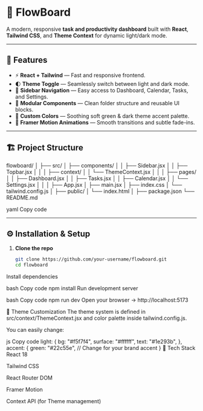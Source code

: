 # 🌿 FlowBoard

A modern, responsive **task and productivity dashboard** built with **React**, **Tailwind CSS**, and **Theme Context** for dynamic light/dark mode.

---

## 🚀 Features

- ⚡ **React + Tailwind** — Fast and responsive frontend.  
- 🌓 **Theme Toggle** — Seamlessly switch between light and dark mode.  
- 🧭 **Sidebar Navigation** — Easy access to Dashboard, Calendar, Tasks, and Settings.  
- 🧩 **Modular Components** — Clean folder structure and reusable UI blocks.  
- 🎨 **Custom Colors** — Soothing soft green & dark theme accent palette.  
- 💨 **Framer Motion Animations** — Smooth transitions and subtle fade-ins.

---

## 🏗️ Project Structure

flowboard/
│
├── src/
│ ├── components/
│ │ ├── Sidebar.jsx
│ │ ├── Topbar.jsx
│ │
│ ├── context/
│ │ └── ThemeContext.jsx
│ │
│ ├── pages/
│ │ ├── Dashboard.jsx
│ │ ├── Tasks.jsx
│ │ ├── Calendar.jsx
│ │ └── Settings.jsx
│ │
│ ├── App.jsx
│ ├── main.jsx
│ ├── index.css
│ └── tailwind.config.js
│
├── public/
│ └── index.html
│
├── package.json
└── README.md

yaml
Copy code

---

## ⚙️ Installation & Setup

1. **Clone the repo**
   ```bash
   git clone https://github.com/your-username/flowboard.git
   cd flowboard
Install dependencies

bash
Copy code
npm install
Run development server

bash
Copy code
npm run dev
Open your browser → http://localhost:5173

🎨 Theme Customization
The theme system is defined in src/context/ThemeContext.jsx and color palette inside tailwind.config.js.

You can easily change:

js
Copy code
light: {
  bg: "#f5f7f4",
  surface: "#ffffff",
  text: "#1e293b",
},
accent: {
  green: "#22c55e", // Change for your brand accent
}
🧠 Tech Stack
React 18

Tailwind CSS

React Router DOM

Framer Motion

Context API (for Theme management)